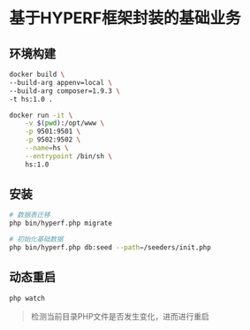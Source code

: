 # 基于HYPERF框架封装的基础业务

## 环境构建

```bash
docker build \
--build-arg appenv=local \
--build-arg composer=1.9.3 \
-t hs:1.0 .
```

```bash
docker run -it \
    -v $(pwd):/opt/www \
    -p 9501:9501 \
    -p 9502:9502 \
    --name=hs \
    --entrypoint /bin/sh \
    hs:1.0
```

## 安装

```bash
# 数据表迁移
php bin/hyperf.php migrate

# 初始化基础数据
php bin/hyperf.php db:seed --path=/seeders/init.php
```

## 动态重启

```bash
php watch
```
> 检测当前目录PHP文件是否发生变化，进而进行重启
